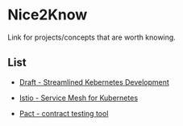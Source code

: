 # Nice2Know
Link for projects/concepts that are worth knowing.

## List
- [Draft - Streamlined Kebernetes Development](https://draft.sh/?fbclid=IwAR3fjMUGHCjgTkcco2wb4cXPIPWo-b9OOG-jbdrfL8ulnqrrSXu3iSeF4Yg#whats-draft)

- [Istio - Service Mesh for Kubernetes](https://istio.io/)

- [Pact - contract testing tool](https://docs.pact.io/)
